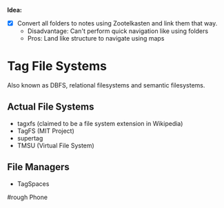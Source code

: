 **Idea:**
- [x] Convert all folders to notes using Zootelkasten and link them that way. 
	- Disadvantage: Can't perform quick navigation like using folders
	- Pros: Land like structure to navigate using maps

# Tag File Systems

Also known as DBFS, relational filesystems and semantic filesystems.
## Actual File Systems
- tagxfs (claimed to be a file system extension in Wikipedia)
- TagFS (MIT Project)
- supertag
- TMSU (Virtual File System)
## File Managers
- TagSpaces

#rough Phone